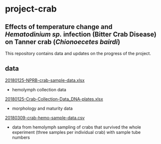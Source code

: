 # project-crab

## Effects of temperature change and *Hematodinium sp.* infection (Bitter Crab Disease) on Tanner crab (*Chionoecetes bairdi*)

This repository contains data and updates on the progress of the project. 

## data

[20180125-NPRB-crab-sample-data.xlsx](https://github.com/grace-ac/project-crab/blob/master/data/20180125-NPRB-crab-sample-data.xlsx)
- hemolymph collection data

[20180125-Crab-Collection-Data_DNA-plates.xlsx](https://github.com/grace-ac/project-crab/blob/master/data/20180125-Crab-Collection-DATA_DNA-plates.xlsx)
- morphology and maturity data 

[20180309-crab-hemo-sample-data.csv](https://github.com/RobertsLab/project-crab/blob/master/data/20180309-crab-hemo-sample-data.csv)
- data from hemolymph sampling of crabs that survived the whole experiment (three samples per individual crab) with sample tube numbers

